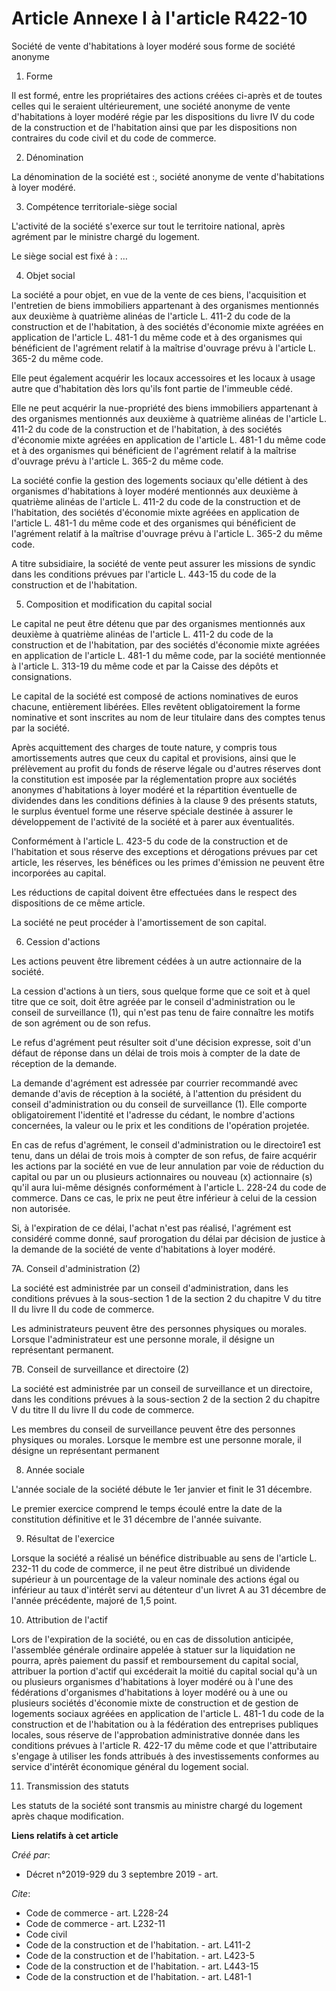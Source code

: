 # Article Annexe I à l'article R422-10

Société de vente d'habitations à loyer modéré sous forme de société anonyme

1. Forme

Il est formé, entre les propriétaires des actions créées ci-après et de toutes celles qui le seraient ultérieurement, une
société anonyme de vente d'habitations à loyer modéré régie par les dispositions du livre IV du code de la construction et de
l'habitation ainsi que par les dispositions non contraires du code civil et du code de commerce.

2. Dénomination

La dénomination de la société est :, société anonyme de vente d'habitations à loyer modéré.

3. Compétence territoriale-siège social

L'activité de la société s'exerce sur tout le territoire national, après agrément par le ministre chargé du logement.

Le siège social est fixé à : …

4. Objet social

La société a pour objet, en vue de la vente de ces biens, l'acquisition et l'entretien de biens immobiliers appartenant à des
organismes mentionnés aux deuxième à quatrième alinéas de l'article L. 411-2 du code de la construction et de l'habitation, à
des sociétés d'économie mixte agréées en application de l'article L. 481-1 du même code et à des organismes qui bénéficient
de l'agrément relatif à la maîtrise d'ouvrage prévu à l'article L. 365-2 du même code.

Elle peut également acquérir les locaux accessoires et les locaux à usage autre que d'habitation dès lors qu'ils font partie
de l'immeuble cédé.

Elle ne peut acquérir la nue-propriété des biens immobiliers appartenant à des organismes mentionnés aux deuxième à quatrième
alinéas de l'article L. 411-2 du code de la construction et de l'habitation, à des sociétés d'économie mixte agréées en
application de l'article L. 481-1 du même code et à des organismes qui bénéficient de l'agrément relatif à la maîtrise
d'ouvrage prévu à l'article L. 365-2 du même code.

La société confie la gestion des logements sociaux qu'elle détient à des organismes d'habitations à loyer modéré mentionnés
aux deuxième à quatrième alinéas de l'article L. 411-2 du code de la construction et de l'habitation, des sociétés d'économie
mixte agréées en application de l'article L. 481-1 du même code et des organismes qui bénéficient de l'agrément relatif à la
maîtrise d'ouvrage prévu à l'article L. 365-2 du même code.

A titre subsidiaire, la société de vente peut assurer les missions de syndic dans les conditions prévues par l'article L.
443-15 du code de la construction et de l'habitation.

5. Composition et modification du capital social

Le capital ne peut être détenu que par des organismes mentionnés aux deuxième à quatrième alinéas de l'article L. 411-2 du
code de la construction et de l'habitation, par des sociétés d'économie mixte agréées en application de l'article L. 481-1 du
même code, par la société mentionnée à l'article L. 313-19 du même code et par la Caisse des dépôts et consignations.

Le capital de la société est composé de actions nominatives de euros chacune, entièrement libérées. Elles revêtent
obligatoirement la forme nominative et sont inscrites au nom de leur titulaire dans des comptes tenus par la société.

Après acquittement des charges de toute nature, y compris tous amortissements autres que ceux du capital et provisions, ainsi
que le prélèvement au profit du fonds de réserve légale ou d'autres réserves dont la constitution est imposée par la
réglementation propre aux sociétés anonymes d'habitations à loyer modéré et la répartition éventuelle de dividendes dans les
conditions définies à la clause 9 des présents statuts, le surplus éventuel forme une réserve spéciale destinée à assurer le
développement de l'activité de la société et à parer aux éventualités.

Conformément à l'article L. 423-5 du code de la construction et de l'habitation et sous réserve des exceptions et dérogations
prévues par cet article, les réserves, les bénéfices ou les primes d'émission ne peuvent être incorporées au capital.

Les réductions de capital doivent être effectuées dans le respect des dispositions de ce même article.

La société ne peut procéder à l'amortissement de son capital.

6. Cession d'actions

Les actions peuvent être librement cédées à un autre actionnaire de la société.

La cession d'actions à un tiers, sous quelque forme que ce soit et à quel titre que ce soit, doit être agréée par le conseil
d'administration ou le conseil de surveillance (1), qui n'est pas tenu de faire connaître les motifs de son agrément ou de
son refus.

Le refus d'agrément peut résulter soit d'une décision expresse, soit d'un défaut de réponse dans un délai de trois mois à
compter de la date de réception de la demande.

La demande d'agrément est adressée par courrier recommandé avec demande d'avis de réception à la société, à l'attention du
président du conseil d'administration ou du conseil de surveillance (1). Elle comporte obligatoirement l'identité et
l'adresse du cédant, le nombre d'actions concernées, la valeur ou le prix et les conditions de l'opération projetée.

En cas de refus d'agrément, le conseil d'administration ou le directoire1 est tenu, dans un délai de trois mois à compter de
son refus, de faire acquérir les actions par la société en vue de leur annulation par voie de réduction du capital ou par un
ou plusieurs actionnaires ou nouveau (x) actionnaire (s) qu'il aura lui-même désignés conformément à l'article L. 228-24 du
code de commerce. Dans ce cas, le prix ne peut être inférieur à celui de la cession non autorisée.

Si, à l'expiration de ce délai, l'achat n'est pas réalisé, l'agrément est considéré comme donné, sauf prorogation du délai
par décision de justice à la demande de la société de vente d'habitations à loyer modéré.

7A. Conseil d'administration (2)

La société est administrée par un conseil d'administration, dans les conditions prévues à la sous-section 1 de la section 2
du chapitre V du titre II du livre II du code de commerce.

Les administrateurs peuvent être des personnes physiques ou morales. Lorsque l'administrateur est une personne morale, il
désigne un représentant permanent.

7B. Conseil de surveillance et directoire (2)

La société est administrée par un conseil de surveillance et un directoire, dans les conditions prévues à la sous-section 2
de la section 2 du chapitre V du titre II du livre II du code de commerce.

Les membres du conseil de surveillance peuvent être des personnes physiques ou morales. Lorsque le membre est une personne
morale, il désigne un représentant permanent

8. Année sociale

L'année sociale de la société débute le 1er janvier et finit le 31 décembre.

Le premier exercice comprend le temps écoulé entre la date de la constitution définitive et le 31 décembre de l'année
suivante.

9. Résultat de l'exercice

Lorsque la société a réalisé un bénéfice distribuable au sens de l'article L. 232-11 du code de commerce, il ne peut être
distribué un dividende supérieur à un pourcentage de la valeur nominale des actions égal ou inférieur au taux d'intérêt servi
au détenteur d'un livret A au 31 décembre de l'année précédente, majoré de 1,5 point.

10. Attribution de l'actif

Lors de l'expiration de la société, ou en cas de dissolution anticipée, l'assemblée générale ordinaire appelée à statuer sur
la liquidation ne pourra, après paiement du passif et remboursement du capital social, attribuer la portion d'actif qui
excéderait la moitié du capital social qu'à un ou plusieurs organismes d'habitations à loyer modéré ou à l'une des
fédérations d'organismes d'habitations à loyer modéré ou à une ou plusieurs sociétés d'économie mixte de construction et de
gestion de logements sociaux agréées en application de l'article L. 481-1 du code de la construction et de l'habitation ou à
la fédération des entreprises publiques locales, sous réserve de l'approbation administrative donnée dans les conditions
prévues à l'article R. 422-17 du même code et que l'attributaire s'engage à utiliser les fonds attribués à des
investissements conformes au service d'intérêt économique général du logement social.

11. Transmission des statuts

Les statuts de la société sont transmis au ministre chargé du logement après chaque modification.

**Liens relatifs à cet article**

_Créé par_:

  - Décret n°2019-929 du 3 septembre 2019 - art.

_Cite_:

  - Code de commerce - art. L228-24
  - Code de commerce - art. L232-11
  - Code civil
  - Code de la construction et de l'habitation. - art. L411-2
  - Code de la construction et de l'habitation. - art. L423-5
  - Code de la construction et de l'habitation. - art. L443-15
  - Code de la construction et de l'habitation. - art. L481-1
